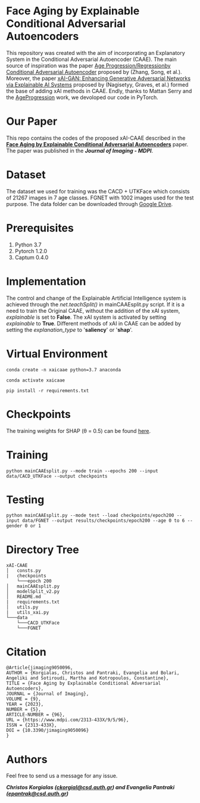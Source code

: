 # Face Aging by Explainable Conditional Adversarial Autoencoders

This repository was created with the aim of incorporating an Explanatory System in the Conditional Adversarial Autoencoder (CAAE). The main source of inspiration was the paper [Age Progression/Regressionby Conditional Adversarial Autoencoder](https://openaccess.thecvf.com/content_cvpr_2017/html/Zhang_Age_ProgressionRegression_by_CVPR_2017_paper.html) proposed by (Zhang, Song, et al.). Moreover, the paper [xAI-GAN: Enhancing Generative Adversarial Networks via Explainable AI Systems](https://arxiv.org/abs/2002.10438) proposed by (Nagisetyy, Graves, et al.) formed the base of adding xAI methods in CAAE. Endly, thanks to Mattan Serry and the [AgeProgression](https://github.com/mattans/AgeProgression) work, we devoloped our code in PyTorch.

# Our Paper

This repo contains the codes of the proposed xAI-CAAE described in the [**Face Aging by Explainable Conditional Adversarial Autoencoders**](https://www.mdpi.com/2313-433X/9/5/96) paper. The paper was published in the ***Journal of Imaging - MDPI***.

# Dataset

The dataset we used for training was the CACD + UTKFace which consists of 21267 images in 7 age classes. FGNET with 1002 images used for the test purpose. The data folder can be downloaded through [Google Drive](https://drive.google.com/drive/folders/1AvYtsiAiZaO611AMGBK8fSFCqrUlBOOf?usp=sharing).

# Prerequisites

1. Python 3.7
2. Pytorch 1.2.0
3. Captum 0.4.0

# Implementation

The control and change of the Explainable Artificial Intelligence system is achieved through the *net.teachSplit()* in mainCAAEsplit.py script. If it is a need to train the Original CAAE, without the addition of the xAI system, *explainable* is set to **False**. The xAI system is activated by setting *explainable* to **True**. Different methods of xAI in CAAE can be added by setting the *explanation_type* to '**saliency**' or '**shap**'.

# Virtual Environment

```shell
conda create -n xaicaae python=3.7 anaconda
```

```shell
conda activate xaicaae
```

```shell
pip install -r requirements.txt
```

# Checkpoints

The training weights for SHAP (θ = 0.5) can be found [here](https://drive.google.com/drive/folders/1hC19-w59bE2Pk0Rc6Pd3632KShgVJkp8?usp=sharing).

# Training

```shell
python mainCAAEsplit.py --mode train --epochs 200 --input data/CACD_UTKFace --output checkpoints
```
# Testing 

```shell
python mainCAAEsplit.py --mode test --load checkpoints/epoch200 --input data/FGNET --output results/checkpoints/epoch200 --age 0 to 6 --gender 0 or 1
```

# Directory Tree

```
xAI-CAAE   
│   consts.py
|   checkpoints
    └───epoch 200
│   mainCAAEsplit.py  
│   modelSplit_v2.py   
│   README.md
|   requirements.txt
│   utils.py
|   utils_xai.py
└───data
    └───CACD_UTKFace
    └───FGNET
```

 # Citation
 
 ```
@Article{jimaging9050096,
AUTHOR = {Korgialas, Christos and Pantraki, Evangelia and Bolari, Angeliki and Sotiroudi, Martha and Kotropoulos, Constantine},
TITLE = {Face Aging by Explainable Conditional Adversarial Autoencoders},
JOURNAL = {Journal of Imaging},
VOLUME = {9},
YEAR = {2023},
NUMBER = {5},
ARTICLE-NUMBER = {96},
URL = {https://www.mdpi.com/2313-433X/9/5/96},
ISSN = {2313-433X},
DOI = {10.3390/jimaging9050096}
}
```

# Authors
Feel free to send us a message for any issue.

***Christos Korgialas (ckorgial@csd.auth.gr) and Evangelia Pantraki (epantrak@csd.auth.gr)***



